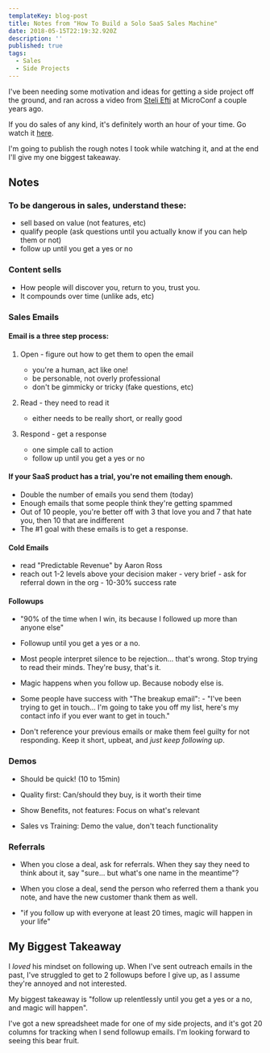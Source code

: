 ```yaml
---
templateKey: blog-post
title: Notes from "How To Build a Solo SaaS Sales Machine"
date: 2018-05-15T22:19:32.920Z
description: ''
published: true
tags:
  - Sales
  - Side Projects
---
```


I've been needing some motivation and ideas for getting a side project off the ground, and ran across a video from [Steli Efti](https://twitter.com/Steli) at MicroConf a couple years ago.

If you do sales of any kind, it's definitely worth an hour of your time. Go watch it [here](https://vimeo.com/131441010).

I'm going to publish the rough notes I took while watching it, and at the end I'll give my one biggest takeaway.

## Notes

### To be dangerous in sales, understand these:

* sell based on value (not features, etc)
* qualify people (ask questions until you actually know if you can help them or not)
* follow up until you get a yes or no

### Content sells

* How people will discover you, return to you, trust you.
* It compounds over time (unlike ads, etc)

### Sales Emails

#### Email is a three step process:

1.  Open - figure out how to get them to open the email

    * you're a human, act like one!
    * be personable, not overly professional
    * don't be gimmicky or tricky (fake questions, etc)

2.  Read - they need to read it

    * either needs to be really short, or really good

3.  Respond - get a response

    * one simple call to action
    * follow up until you get a yes or no

#### If your SaaS product has a trial, you're not emailing them enough.

* Double the number of emails you send them (today)
* Enough emails that some people think they're getting spammed
* Out of 10 people, you're better off with 3 that love you and 7 that hate you, then 10 that are indifferent
* The #1 goal with these emails is to get a response.

#### Cold Emails

* read "Predictable Revenue" by Aaron Ross
* reach out 1-2 levels above your decision maker - very brief - ask for referral down in the org - 10-30% success rate

#### Followups

* "90% of the time when I win, its because I followed up more than anyone else"

* Followup until you get a yes or a no.

* Most people interpret silence to be rejection... that's wrong. Stop trying to read their minds. They're busy, that's it.

* Magic happens when you follow up. Because nobody else is.

* Some people have success with "The breakup email": - "I've been trying to get in touch... I'm going to take you off my list, here's my contact info if you ever want to get in touch."

* Don't reference your previous emails or make them feel guilty for not responding. Keep it short, upbeat, and _just keep following up_.

### Demos

* Should be quick! (10 to 15min)

* Quality first: Can/should they buy, is it worth their time

* Show Benefits, not features: Focus on what's relevant

* Sales vs Training: Demo the value, don't teach functionality

### Referrals

* When you close a deal, ask for referrals. When they say they need to think about it, say "sure... but what's one name in the meantime"?

* When you close a deal, send the person who referred them a thank you note, and have the new customer thank them as well.

* "if you follow up with everyone at least 20 times, magic will happen in your life"

## My Biggest Takeaway

I _loved_ his mindset on following up. When I've sent outreach emails in the past, I've struggled to get to 2 followups before I give up, as I assume they're annoyed and not interested.

My biggest takeaway is "follow up relentlessly until you get a yes or a no, and magic will happen".

I've got a new spreadsheet made for one of my side projects, and it's got 20 columns for tracking when I send followup emails. I'm looking forward to seeing this bear fruit.
